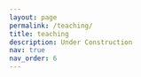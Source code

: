 ```yaml
---
layout: page
permalink: /teaching/
title: teaching
description: Under Construction
nav: true
nav_order: 6
---
```

